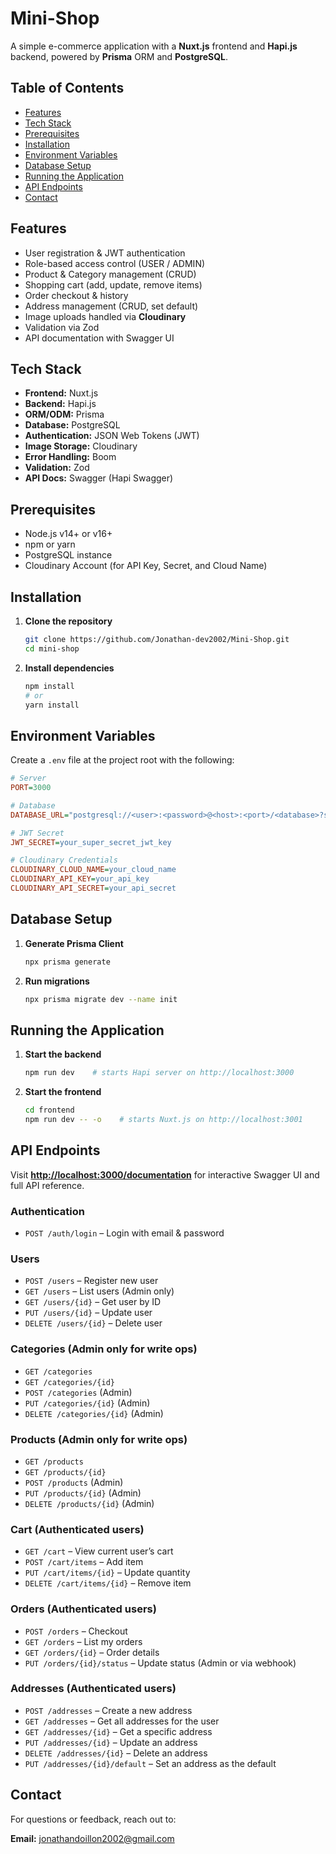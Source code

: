 # Mini-Shop

A simple e-commerce application with a **Nuxt.js** frontend and **Hapi.js** backend, powered by **Prisma** ORM and **PostgreSQL**.

## Table of Contents

* [Features](#features)
* [Tech Stack](#tech-stack)
* [Prerequisites](#prerequisites)
* [Installation](#installation)
* [Environment Variables](#environment-variables)
* [Database Setup](#database-setup)
* [Running the Application](#running-the-application)
* [API Endpoints](#api-endpoints)
* [Contact](#contact)

## Features

* User registration & JWT authentication
* Role-based access control (USER / ADMIN)
* Product & Category management (CRUD)
* Shopping cart (add, update, remove items)
* Order checkout & history
* Address management (CRUD, set default)
* Image uploads handled via **Cloudinary**
* Validation via Zod
* API documentation with Swagger UI

## Tech Stack

* **Frontend:** Nuxt.js
* **Backend:** Hapi.js
* **ORM/ODM:** Prisma
* **Database:** PostgreSQL
* **Authentication:** JSON Web Tokens (JWT)
* **Image Storage:** Cloudinary
* **Error Handling:** Boom
* **Validation:** Zod
* **API Docs:** Swagger (Hapi Swagger)

## Prerequisites

* Node.js v14+ or v16+
* npm or yarn
* PostgreSQL instance
* Cloudinary Account (for API Key, Secret, and Cloud Name)

## Installation

1. **Clone the repository**

   ```bash
   git clone https://github.com/Jonathan-dev2002/Mini-Shop.git
   cd mini-shop
   ```

2. **Install dependencies**

   ```bash
   npm install
   # or
   yarn install
   ```

## Environment Variables

Create a `.env` file at the project root with the following:

```ini
# Server
PORT=3000

# Database
DATABASE_URL="postgresql://<user>:<password>@<host>:<port>/<database>?schema=public"

# JWT Secret
JWT_SECRET=your_super_secret_jwt_key

# Cloudinary Credentials
CLOUDINARY_CLOUD_NAME=your_cloud_name
CLOUDINARY_API_KEY=your_api_key
CLOUDINARY_API_SECRET=your_api_secret
```

## Database Setup

1. **Generate Prisma Client**

   ```bash
   npx prisma generate
   ```
2. **Run migrations**

   ```bash
   npx prisma migrate dev --name init
   ```

## Running the Application

1. **Start the backend**

   ```bash
   npm run dev    # starts Hapi server on http://localhost:3000
   ```
2. **Start the frontend**

   ```bash
   cd frontend
   npm run dev -- -o    # starts Nuxt.js on http://localhost:3001
   ```

## API Endpoints

Visit **[http://localhost:3000/documentation](http://localhost:3000/documentation)** for interactive Swagger UI and full API reference.

### Authentication

* `POST /auth/login` – Login with email & password

### Users

* `POST /users` – Register new user
* `GET /users` – List users (Admin only)
* `GET /users/{id}` – Get user by ID
* `PUT /users/{id}` – Update user
* `DELETE /users/{id}` – Delete user

### Categories (Admin only for write ops)

* `GET /categories`
* `GET /categories/{id}`
* `POST /categories` (Admin)
* `PUT /categories/{id}` (Admin)
* `DELETE /categories/{id}` (Admin)

### Products (Admin only for write ops)

* `GET /products`
* `GET /products/{id}`
* `POST /products` (Admin)
* `PUT /products/{id}` (Admin)
* `DELETE /products/{id}` (Admin)

### Cart (Authenticated users)

* `GET /cart` – View current user’s cart
* `POST /cart/items` – Add item
* `PUT /cart/items/{id}` – Update quantity
* `DELETE /cart/items/{id}` – Remove item

### Orders (Authenticated users)

* `POST /orders` – Checkout
* `GET /orders` – List my orders
* `GET /orders/{id}` – Order details
* `PUT /orders/{id}/status` – Update status (Admin or via webhook)

### Addresses (Authenticated users)

* `POST /addresses` – Create a new address
* `GET /addresses` – Get all addresses for the user
* `GET /addresses/{id}` – Get a specific address
* `PUT /addresses/{id}` – Update an address
* `DELETE /addresses/{id}` – Delete an address
* `PUT /addresses/{id}/default` – Set an address as the default

## Contact

For questions or feedback, reach out to:

**Email:** [jonathandoillon2002@gmail.com](mailto:jonathandoillon2002@gmail.com)
